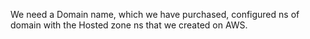 
We need a Domain name, which we have purchased, configured ns of domain with the Hosted zone ns that we created on AWS.